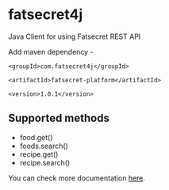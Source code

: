 # fatsecret4j
Java Client for using Fatsecret REST API

Add maven dependency -

	<groupId>com.fatsecret4j</groupId>
	
	<artifactId>fatsecret-platform</artifactId>
	
	<version>1.0.1</version>

## Supported methods

* food.get()
* foods.search()
* recipe.get()
* recipe.search()

You can check more documentation [here](http://fatsecret4j.com).